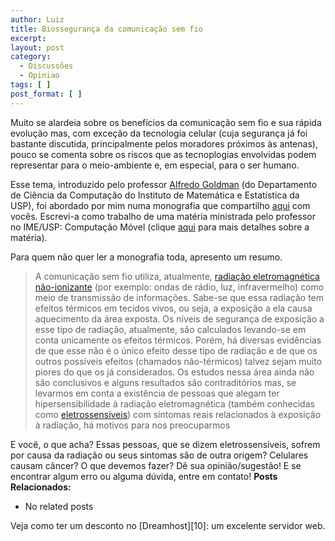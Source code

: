 ```yaml
---
author: Luiz
title: Biossegurança da comunicação sem fio
excerpt:
layout: post
category:
  - Discussões
  - Opiniao
tags: [ ]
post_format: [ ]
---
```

Muito se alardeia sobre os benefícios da comunicação sem fio e sua rápida evolução mas, com exceção da tecnologia celular (cuja segurança já foi bastante discutida, principalmente pelos moradores próximos às antenas), pouco se comenta sobre os riscos que as tecnoplogias envolvidas podem representar para o meio-ambiente e, em especial, para o ser humano.  


Esse tema, introduzido pelo professor [Alfredo Goldman][1] (do Departamento de Ciência da Computação do Instituto de Matemática e Estatística da USP), foi abordado por mim numa monografia que compartilho [aqui][2] com vocês. Escrevi-a como trabalho de uma matéria ministrada pelo professor no IME/USP: Computação Móvel (clique [aqui][3] para mais detalhes sobre a matéria).

Para quem não quer ler a monografia toda, apresento um resumo.

> A comunicação sem fio utiliza, atualmente, [radiação eletromagnética não-ionizante][4] (por exemplo: ondas de rádio, luz, infravermelho) como meio de transmissão de informações. Sabe-se que essa radiação tem efeitos térmicos em tecidos vivos, ou seja, a exposição a ela causa aquecimento da área exposta. Os níveis de segurança de exposição a esse tipo de radiação, atualmente, são calculados levando-se em conta unicamente os efeitos térmicos. Porém, há diversas evidências de que esse não é o único efeito desse tipo de radiação e de que os outros possíveis efeitos (chamados não-térmicos) talvez sejam muito piores do que os já considerados. Os estudos nessa área ainda não são conclusivos e alguns resultados são contraditórios mas, se levarmos em conta a existência de pessoas que alegam ter hipersensibilidade à radiação eletromagnética (também conhecidas como [eletrossensíveis][5]) com sintomas reais relacionados à exposição à radiação, há motivos para nos preocuparmos

E você, o que acha? Essas pessoas, que se dizem eletrossensíveis, sofrem por causa da radiação ou seus sintomas são de outra origem? Celulares causam câncer? O que devemos fazer? Dê sua opinião/sugestão! E se encontrar algum erro ou alguma dúvida, entre em contato! 
**Posts Relacionados:** 
*   No related posts










Veja como ter um desconto no [Dreamhost][10]: um excelente servidor web.

 [1]: http://www.ime.usp.br/~gold
 [2]: http://vidageek.net/wp-content/uploads/2009/01/monografia.pdf
 [3]: https://sistemas2.usp.br/jupiterweb/obterDisciplina?sgldis=MAC0463&nomdis=
 [4]: http://pt.wikipedia.org/wiki/Radia%C3%A7%C3%A3o_n%C3%A3o_ionizante
 [5]: http://en.wikipedia.org/wiki/Electromagnetic_hypersensitivity





